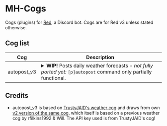 # MH-Cogs
Cogs (plugins) for [Red](https://github.com/Cog-Creators/Red-DiscordBot), a Discord bot. Cogs are for Red v3 unless stated otherwise.

## Cog list
| Cog | Description |
|---|---|
| autopost_v3 | <details><summary>**WIP!** Posts daily weather forecasts - *not fully ported yet:* `[p]autopost` command only partially functional.</summary>Uses data from OpenWeatherMap. Primary commands: `[p]autopost` and `[p]weathershort` ![Example of weathershort, using the "ws" command alias.](https://i.imgur.com/3Rrmxaa.png).</details> |

## Credits
* autopost_v3 is based on [TrustyJAID's weather cog](https://github.com/TrustyJAID/Trusty-cogs) and draws from own [v2 version of the same cog](https://github.com/MHLoppy/Autopost-v2), which itself is based on a previous weather cog by rfilkins1992 & Will. The API key used is from TrustyJAID's cog!
